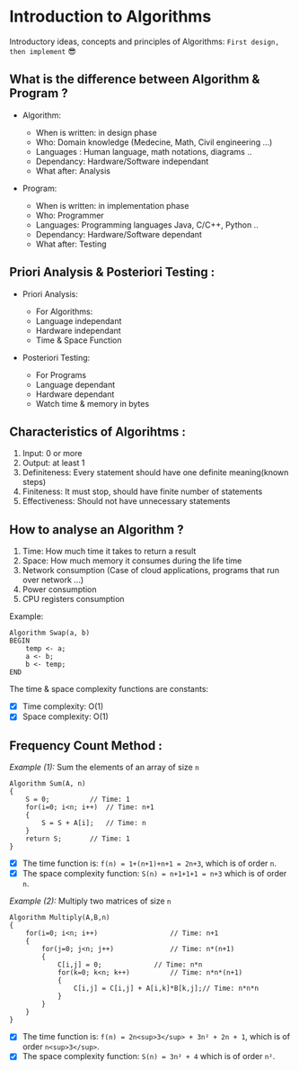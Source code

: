# Introduction to Algorithms
Introductory ideas, concepts and principles of Algorithms: `First design, then implement` :sunglasses:

## What is the difference between Algorithm & Program ?
- Algorithm:
  - When is written: in design phase
  - Who: Domain knowledge (Medecine, Math, Civil engineering ...)
  - Languages : Human language, math notations, diagrams ..
  - Dependancy: Hardware/Software independant
  - What after: Analysis

- Program: 
  - When is written: in implementation phase
  - Who: Programmer
  - Languages: Programming languages Java, C/C++, Python ..
  - Dependancy: Hardware/Software dependant
  - What after: Testing

## Priori Analysis & Posteriori Testing :
- Priori Analysis:
  - For Algorithms:
  - Language independant
  - Hardware independant
  - Time & Space Function

- Posteriori Testing:
  - For Programs
  - Language dependant
  - Hardware dependant
  - Watch time & memory in bytes

## Characteristics of Algorihtms :
1. Input: 0 or more
2. Output: at least 1
3. Definiteness: Every statement should have one definite meaning(known steps)
4. Finiteness: It must stop, should have finite number of statements
5. Effectiveness: Should not have unnecessary statements

## How to analyse an Algorithm ?
1. Time: How much time it takes to return a result
2. Space: How much memory it consumes during the life time
3. Network consumption (Case of cloud applications, programs that run over network ...)
4. Power consumption
5. CPU registers consumption

Example:
```
Algorithm Swap(a, b)
BEGIN
	temp <- a;
	a <- b;
	b <- temp;
END
```
The time & space complexity functions are constants:
- [x] Time complexity: O(1)
- [x] Space complexity: O(1)

## Frequency Count Method :
*Example (1):* Sum the elements of an array of size `n`
```
Algorithm Sum(A, n)
{
	S = 0;			// Time: 1
	for(i=0; i<n; i++)	// Time: n+1
	{
		S = S + A[i];	// Time: n
	}
	return S;		// Time: 1
}
```
- [x] The time function is: `f(n) = 1+(n+1)+n+1 = 2n+3`, which is of order `n`.
- [x] The space complexity function: `S(n) = n+1+1+1 = n+3` which is of order `n`.

*Example (2):* Multiply two matrices of size `n`
```
Algorithm Multiply(A,B,n)
{
	for(i=0; i<n; i++)					// Time: n+1
	{
		for(j=0; j<n; j++)				// Time: n*(n+1)
		{
			C[i,j] = 0;				// Time: n*n
			for(k=0; k<n; k++)			// Time: n*n*(n+1)
			{
				C[i,j] = C[i,j] + A[i,k]*B[k,j];// Time: n*n*n
			}
		}
	}
}
```
- [x] The time function is: `f(n) = 2n<sup>3</sup> + 3n² + 2n + 1`, which is of order `n<sup>3</sup>`.
- [x] The space complexity function: `S(n) = 3n² + 4` which is of order `n²`.
